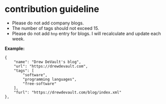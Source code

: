 # contribution guideline

- Please do not add company blogs.
- The number of tags should not exceed 15.
- Please do not add `hnp` entry for blogs. I will recalculate and update each week.

**Example:**
```
{
    "name": "Drew DeVault's blog",
    "url": "https://drewdevault.com",
    "tags": [
        "software",
        "programming languages",
        "free-software"
    ],
    "furl": "https://drewdevault.com/blog/index.xml"
},
```